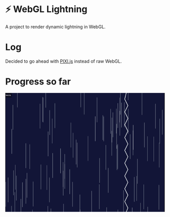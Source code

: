 # ⚡ WebGL Lightning
A project to render dynamic lightning in WebGL.

# Log
Decided to go ahead with [PIXI.js](https://www.pixijs.com/) instead of raw WebGL.

# Progress so far
![Screenshot 1](https://raw.githubusercontent.com/Thisura98/webgl-lightning/master/README/Screenshot_1.png)